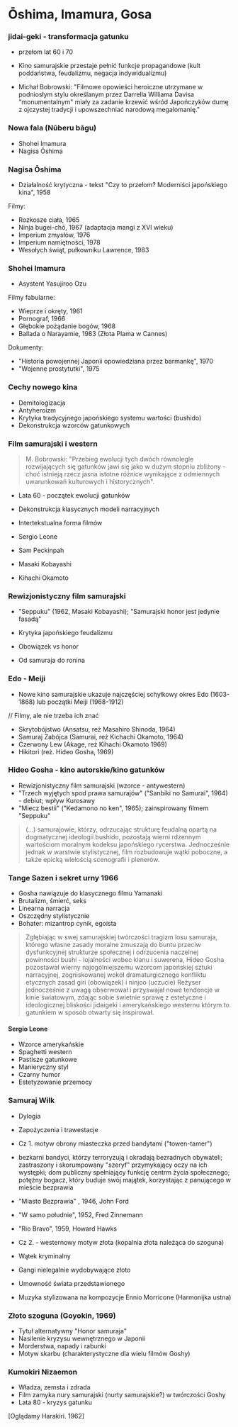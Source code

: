 

# Ōshima, Imamura, Gosa



### jidai-geki - transformacja gatunku


- przełom lat 60 i 70
- Kino samurajskie przestaje pełnić funkcje propagandowe (kult poddaństwa, feudalizmu, negacja indywidualizmu)

- Michał Bobrowski: "Filmowe opowieści heroiczne utrzymane w podniosłym stylu określanym przez Darrella Williama Davisa "monumentalnym" miały za zadanie krzewić wśród Japończyków dumę z ojczystej tradycji i upowszechniać narodową megalomanię."


### Nowa fala (Nūberu bāgu)

- Shohei Imamura
- Nagisa Ōshima



### Nagisa Ōshima

- Działalność krytyczna - tekst "Czy to przełom? Moderniści japońskiego kina", 1958

Filmy:
- Rozkosze ciała, 1965
- Ninja bugei-chō, 1967 (adaptacja mangi z XVI wieku)
- Imperium zmysłów, 1976
- Imperium namiętności, 1978
- Wesołych świąt, pułkowniku Lawrence, 1983



### Shohei Imamura

- Asystent Yasujiroo Ozu

Filmy fabularne:
- Wieprze i okręty, 1961
- Pornograf, 1966
- Głębokie pożądanie bogów, 1968
- Ballada o Narayamie, 1983 (Złota Plama w Cannes)

Dokumenty:
- "Historia powojennej Japonii opowiedziana przez barmankę", 1970
- "Wojenne prostytutki", 1975


### Cechy nowego kina


- Demitologizacja
- Antyheroizm
- Krytyka tradycyjnego japońskiego systemu wartości (bushido)
- Dekonstrukcja wzorców gatunkowych

### Film samurajski i western


> M. Bobrowski: "Przebieg ewolucji tych dwóch równolegle rozwijających się gatunków jawi się jako w dużym stopniu zbliżony - choć istnieją rzecz jasna istotne różnice wynikające z odmiennych uwarunkowań kulturowych i historycznych".


- Lata 60 - początek ewolucji gatunków
- Dekonstrukcja klasycznych modeli narracyjnych
- Intertekstualna forma filmów

- Sergio Leone
- Sam Peckinpah
- Masaki Kobayashi
- Kihachi Okamoto

### Rewizjonistyczny film samurajski

- "Seppuku" (1962, Masaki Kobayashi); "Samurajski honor jest jedynie fasadą"

- Krytyka japońskiego feudalizmu
- Obowiązek vs honor
- Od samuraja do ronina


### Edo - Meiji

- Nowe kino samurajskie ukazuje najczęściej schyłkowy okres Edo (1603-1868) lub początki Meiji (1968-1912)

// Filmy, ale nie trzeba ich znać
- Skrytobójstwo (Ansatsu, reż Masahiro Shinoda, 1964)
- Samuraj Zabójca (Samurai, reż Kichachi Okamoto, 1964)
- Czerwony Lew (Akage, reż Kihachi Okamoto 1969)
- Hikitori (reż. Hideo Gosha, 1969)



### Hideo Gosha - kino autorskie/kino gatunków

- Rewizjonistyczny film samurajski (wzorce - antywestern)
- "Trzech wyjętych spod prawa samurajów" ("Sanbiki no Samurai", 1964) - debiut; wpływ Kurosawy
- "Miecz bestii" ("Kedamono no ken", 1965); zainspirowany filmem "Seppuku"



>(...) samurajowie, którzy, odrzucając strukturę feudalną opartą na dogmatycznej ideologii bushido, pozostają wierni rdzennym wartościom moralnym kodeksu japońskiego rycerstwa. Jednocześnie jednak w warstwie stylistycznej, film rozbudowuje wątki poboczne, a także epicką wielością scenografii i plenerów.



### Tange Sazen i sekret urny 1966

- Gosha nawiązuje do klasycznego filmu Yamanaki
- Brutalizm, śmierć, seks
- Linearna narracja
- Oszczędny stylistycznie
- Bohater: mizantrop cynik, egoista


>Zgłębiając w swej samurajskiej twórczości tragizm losu samuraja, którego własne zasady moralne zmuszają do buntu przeciw dysfunkcyjnej strukturze społecznej i odrzucenia naczelnej powinności bushi - lojalności wobec klanu i suwerena, Hideo Gosha pozostawał wierny najogólniejszemu wzorcom japońskiej sztuki narracyjnej, zogniskowanej wokół dramaturgicznego konfliktu etycznych zasad giri (obowiązek) i ninjoo (uczucie) Reżyser jednocześnie z uwagą obserwował i przyswajał nowe tendencje w kinie światowym, zdając sobie świetnie sprawę z estetyczne i ideologicznej bliskości jidaigeki i amerykańskiego westernu którym to gatunkiem w sposób otwarty się inspirował.

#### Sergio Leone
- Wzorce amerykańskie
- Spaghetti western
- Pastisze gatunkowe
- Manieryczny styl
- Czarny humor
- Estetyzowanie przemocy


### Samuraj Wilk

- Dylogia
- Zapożyczenia i trawestacje
- Cz 1. motyw obrony miasteczka przed bandytami ("towen-tamer")

- bezkarni bandyci, którzy terroryzują i okradają bezradnych obywateli; zastraszony i skorumpowany "szeryf" przymykający oczy na ich występki; dom publiczny spełniający funkcję centrm życia społecznego; potężny bogacz, który buduje swój majątek, korzystając z panującego w mieście bezprawia

- "Miasto Bezprawia" , 1946, John Ford
- "W samo południe", 1952, Fred Zinnemann
- "Rio Bravo", 1959, Howard Hawks


- Cz 2. - westernowy motyw złota (kopalnia złota należąca do szoguna)
- Wątek kryminalny
- Gangi nielegalnie wydobywające złoto
- Umowność świata przedstawionego
- Muzyka stylizowana na kompozycje Ennio Morricone (Harmonijka ustna)


### Złoto szoguna (Goyokin, 1969)

- Tytuł alternatywny "Honor samuraja"
- Nasilenie kryzysu wewnętrznego w Japonii
- Morderstwa, napady i rabunki
- Motyw skarbu (charakterystyczne dla wielu filmów Goshy)

### Kumokiri Nizaemon

- Władza, zemsta i zdrada
- Film zamyka nury samurajski (nurty samurajskie?) w twórczości Goshy
- Lata 80 - kryzys gatunku



[Oglądamy Harakiri. 1962]